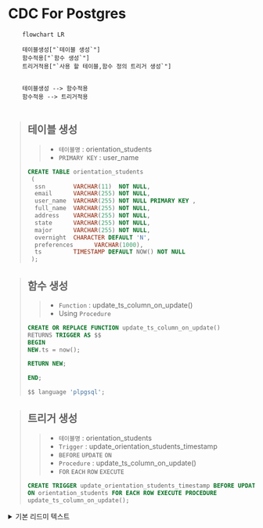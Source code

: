 # CDC For Postgres

```mermaid
    flowchart LR
        
    테이블생성["`테이블 생성`"]
    함수적용["`함수 생성`"]
    트리거적용["`사용 할 테이블,함수 정의 트리거 생성`"]
    
    
    테이블생성 --> 함수적용
    함수적용 --> 트리거적용
    
```

> 테이블 생성 
> -
> >- `테이블명` : orientation_students
> >- `PRIMARY KEY` : user_name 
> ```sql
> CREATE TABLE orientation_students
>  (
>   ssn        VARCHAR(11)  NOT NULL,
>   email      VARCHAR(255) NOT NULL,
>   user_name  VARCHAR(255) NOT NULL PRIMARY KEY ,
>   full_name  VARCHAR(255) NOT NULL,
>   address    VARCHAR(255) NOT NULL,
>   state      VARCHAR(255) NOT NULL,
>   major      VARCHAR(255) NOT NULL,
>   overnight  CHARACTER DEFAULT 'N',
>   preferences      VARCHAR(1000),
>   ts         TIMESTAMP DEFAULT NOW() NOT NULL
>  );
> 
> ```

> 함수 생성
> - 
> >- `Function` : update_ts_column_on_update()
> >  - Using `Procedure`
> ```sql
> CREATE OR REPLACE FUNCTION update_ts_column_on_update()
> RETURNS TRIGGER AS $$
> BEGIN
> NEW.ts = now();
> 
> RETURN NEW;
> 
> END;
> 
> $$ language 'plpgsql';
>```
 

> 트리거 생성
> -
> > - `테이블명` :  orientation_students
> > - `Trigger` : update_orientation_students_timestamp
> >  - `BEFORE` `UPDATE` `ON` 
> > - `Procedure` : update_ts_column_on_update()
> >  - `FOR` `EACH` `ROW` `EXECUTE`
> ```sql
> CREATE TRIGGER update_orientation_students_timestamp BEFORE UPDATE
> ON orientation_students FOR EACH ROW EXECUTE PROCEDURE
> update_ts_column_on_update();
> 
>```















<details><summary> 기본 리드미 텍스트</summary>
# kafka-source-connector

This project uses Quarkus, the Supersonic Subatomic Java Framework.

If you want to learn more about Quarkus, please visit its website: <https://quarkus.io/>.

## Running the application in dev mode

You can run your application in dev mode that enables live coding using:

```shell script
./mvnw compile quarkus:dev
```

> **_NOTE:_**  Quarkus now ships with a Dev UI, which is available in dev mode only at <http://localhost:8080/q/dev/>.

## Packaging and running the application

The application can be packaged using:

```shell script
./mvnw package
```

It produces the `quarkus-run.jar` file in the `target/quarkus-app/` directory.
Be aware that it’s not an _über-jar_ as the dependencies are copied into the `target/quarkus-app/lib/` directory.

The application is now runnable using `java -jar target/quarkus-app/quarkus-run.jar`.

If you want to build an _über-jar_, execute the following command:

```shell script
./mvnw package -Dquarkus.package.jar.type=uber-jar
```

The application, packaged as an _über-jar_, is now runnable using `java -jar target/*-runner.jar`.

## Creating a native executable

You can create a native executable using:

```shell script
./mvnw package -Dnative
```

Or, if you don't have GraalVM installed, you can run the native executable build in a container using:

```shell script
./mvnw package -Dnative -Dquarkus.native.container-build=true
```

You can then execute your native executable with: `./target/kafka-source-connector-1.0.0-SNAPSHOT-runner`

If you want to learn more about building native executables, please consult <https://quarkus.io/guides/maven-tooling>.

## Related Guides

- Messaging - Kafka Connector ([guide](https://quarkus.io/guides/kafka-getting-started)): Connect to Kafka with Reactive Messaging

## Provided Code

### Messaging codestart

Use Quarkus Messaging

[Related Apache Kafka guide section...](https://quarkus.io/guides/kafka-reactive-getting-started)

</details>